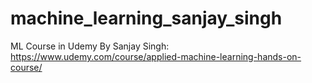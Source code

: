 # machine_learning_sanjay_singh
ML Course in Udemy By Sanjay Singh: https://www.udemy.com/course/applied-machine-learning-hands-on-course/
